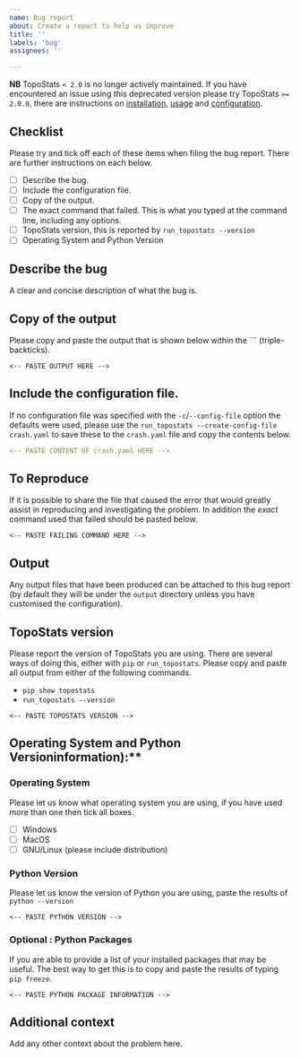 ```yaml
---
name: Bug report
about: Create a report to help us improve
title: ''
labels: 'bug'
assignees: ''

---
```


**NB** TopoStats `< 2.0` is no longer actively maintained. If you have encountered an issue using this deprecated
version please try TopoStats `>= 2.0.0`, there are instructions on
[installation](https://afm-spm.github.io/TopoStats/installation.html),
[usage](https://afm-spm.github.io/TopoStats/usage.html) and
[configuration](https://afm-spm.github.io/TopoStats/configuration.html).

## Checklist

Please try and tick off each of these items when filing the bug report. There are further instructions on each below.

* [ ] Describe the bug.
* [ ] Include the configuration file.
* [ ] Copy of the output.
* [ ] The exact command that failed. This is what you typed at the command line, including any options.
* [ ] TopoStats version, this is reported by `run_topostats --version`
* [ ] Operating System and Python Version

## Describe the bug
A clear and concise description of what the bug is.

## Copy of the output

Please copy and paste the output that is shown below within the `\`` (triple-backticks).

```
<-- PASTE OUTPUT HERE -->
```


## Include the configuration file.

If no configuration file was specified with the `-c`/`--config-file` option the defaults were used, please use the
`run_topostats --create-config-file crash.yaml` to save these to the `crash.yaml` file and copy the contents below.

``` yaml
<-- PASTE CONTENT OF crash.yaml HERE -->
```


## To Reproduce

If it is possible to share the file that caused the error that would greatly assist in reproducing and investigating the problem. In addition the _exact_ command used that failed should be pasted below.

```
<-- PASTE FAILING COMMAND HERE -->
```


## Output

Any output files that have been produced can be attached to this bug report (by default they will be under the `output` directory unless you have customised the configuration).

## TopoStats version

Please report the version of TopoStats you are using. There are several ways of doing this, either with `pip` or
`run_topostats`. Please copy and paste all output from either of the following commands.

- `pip show topostats`
- `run_topostats --version`

```
<-- PASTE TOPOSTATS VERSION -->
```

## Operating System and Python Versioninformation):**

### Operating System

Please let us know what operating system you are using, if you have used more than one then tick all boxes.

* [ ] Windows
* [ ] MacOS
* [ ] GNU/Linux (please include distribution)

### Python Version

Please let us know the version of Python you are using, paste the results of `python --version`

```
<-- PASTE PYTHON VERSION -->
```

### Optional : Python Packages

If you are able to provide a list of your installed packages that may be useful. The best way to get this is to copy and paste the results of typing `pip freeze`.

```
<-- PASTE PYTHON PACKAGE INFORMATION -->
```

## Additional context

Add any other context about the problem here.
